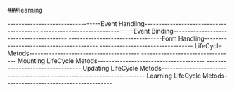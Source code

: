 ###learning

---------------------------------Event Handling----------------------------------------
---------------------------------Event Binding----------------------------------------
---------------------------------Form Handling----------------------------------------
--------------------------------- LifeCycle Metods---------------------------------------
--------------------------------- Mounting LifeCycle Metods--------------------------------------
--------------------------------- Updating LifeCycle Metods--------------------------------------
--------------------------------- Learning  LifeCycle Metods--------------------------------------
